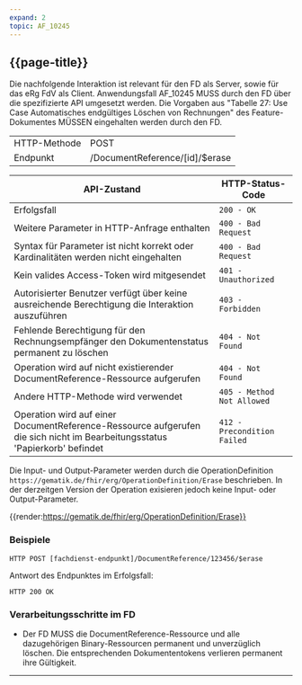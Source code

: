```yaml
---
expand: 2
topic: AF_10245
---
```


## {{page-title}}

Die nachfolgende Interaktion ist relevant für den FD als Server, sowie für das eRg FdV als Client. Anwendungsfall AF_10245 MUSS durch den FD über die spezifizierte API umgesetzt werden. Die Vorgaben aus "Tabelle 27: Use Case Automatisches endgültiges Löschen von Rechnungen" des Feature-Dokumentes MÜSSEN eingehalten werden durch den FD.

|||
|-|-|
|HTTP-Methode|POST|
|Endpunkt|/DocumentReference/[id]/$erase|

|API-Zustand|HTTP-Status-Code|
|-|-|
|Erfolgsfall|`200 - OK`|
|Weitere Parameter in HTTP-Anfrage enthalten|`400 - Bad Request`|
|Syntax für Parameter ist nicht korrekt oder Kardinalitäten werden nicht eingehalten|`400 - Bad Request`|
|Kein valides Access-Token wird mitgesendet|`401 - Unauthorized`|
|Autorisierter Benutzer verfügt über keine ausreichende Berechtigung die Interaktion auszuführen|`403 - Forbidden`|
|Fehlende Berechtigung für den Rechnungsempfänger den Dokumentenstatus permanent zu löschen|`404 - Not Found`|
|Operation wird auf nicht existierender DocumentReference-Ressource aufgerufen|`404 - Not Found`|
|Andere HTTP-Methode wird verwendet|`405 - Method Not Allowed`|
|Operation wird auf einer DocumentReference-Ressource aufgerufen die sich nicht im Bearbeitungsstatus 'Papierkorb' befindet|`412 - Precondition Failed`|

Die Input- und Output-Parameter werden durch die OperationDefinition `https://gematik.de/fhir/erg/OperationDefinition/Erase` beschrieben. In der derzeitgen Version der Operation exisieren jedoch keine Input- oder Output-Parameter.

{{render:https://gematik.de/fhir/erg/OperationDefinition/Erase}}

### Beispiele

```
HTTP POST [fachdienst-endpunkt]/DocumentReference/123456/$erase
```

Antwort des Endpunktes im Erfolgsfall:

```
HTTP 200 OK
```

### Verarbeitungsschritte im FD

* Der FD MUSS die DocumentReference-Ressource und alle dazugehörigen Binary-Ressourcen permanent und unverzüglich löschen. Die entsprechenden Dokumententokens verlieren permanent ihre Gültigkeit.

----